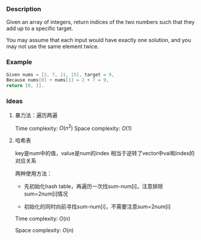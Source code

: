 ### Description

Given an array of integers, return indices of the two numbers such that they add up to a specific target.

You may assume that each input would have exactly one solution, and you may not use the same element twice.

### Example

``````cpp
Given nums = [2, 7, 11, 15], target = 9,
Because nums[0] + nums[1] = 2 + 7 = 9,
return [0, 1].
``````

### Ideas
1. 暴力法：遍历两遍   

   Time complexity: $O(n^2)$
   Space complexity: $O(1)$

2. 哈希表

   key是num中的值，value是num的index
   相当于逆转了vector中val和index的对应关系 

   两种使用方法：
   
   - 先初始化hash table，再遍历一次找sum-num[i]，注意排除sum=2num[i]情况

   - 初始化的同时向前寻找sum-num[i]，不需要注意sum=2num[i]


   Time complexity: $O(n)$

   Space complexity: $O(n)$
